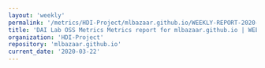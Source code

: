 ```yaml
---
layout: 'weekly'
permalink: '/metrics/HDI-Project/mlbazaar.github.io/WEEKLY-REPORT-2020-03-22'
title: 'DAI Lab OSS Metrics Metrics report for mlbazaar.github.io | WEEKLY-REPORT-2020-03-22'
organization: 'HDI-Project'
repository: 'mlbazaar.github.io'
current_date: '2020-03-22'
---
```

